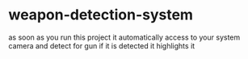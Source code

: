 # weapon-detection-system
as soon as you run this project it automatically access to your system camera and detect for gun if it is detected it highlights it
